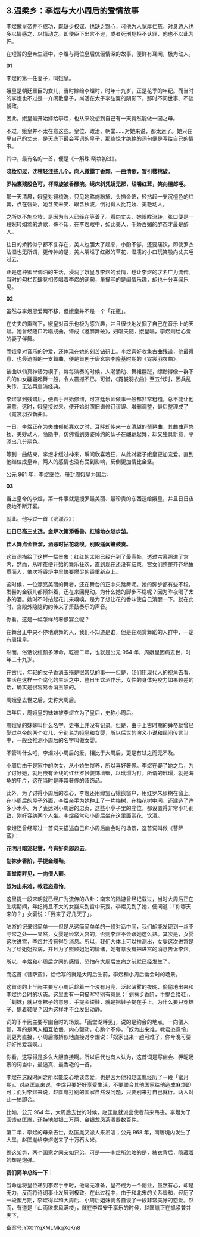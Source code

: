 ## 3.温柔乡：李煜与大小周后的爱情故事
李煜做皇帝并不成功，既缺少权谋，也缺乏野心，可他为人宽厚仁慈，对身边人也多以情感之、以情动之。即使臣下出言不逊，或者死刑犯拒不认罪，他也不以此为忤。


在短暂的皇帝生涯中，李煜与两位皇后伉俪情深的故事，便鲜有耳闻，极为动人。


**01**


李煜的第一任妻子，叫娥皇。


娥皇是朝廷重臣的女儿，当时嫁给李煜时，时年十九岁，正是花季的年纪。而当时的李煜也不过是一介闲散皇子，尚活在太子李弘翼的阴影下，那时不问世事、不谈朝政。


因此，娥皇最开始嫁给李煜，也从来没想到自己有一天竟然能做一国之母。


不过，娥皇并不太在意这些。皇位、政治、朝堂……对她来说，都太远了。她只在乎自己的丈夫，是天底下最会写词的皇子，那些惊才绝艳的词句便是写给自己的情书。


其中，最有名的一首，便是《一斛珠·晓妆初过》。


**晓妆初过，沈檀轻注些儿个。向人微露丁香颗，一曲清歌，暂引樱桃破。**


**罗袖裛残殷色可，杯深旋被香醪涴。绣床斜凭娇无那，烂嚼红茸，笑向檀郎唾。**


那一天清晨，娥皇对镜梳洗，只见她略施粉黛、头插金饰，轻拈起一支沉檀色的红膏，点在唇处，她含笑未笑、眼含秋波，倒衬得人比花娇、美艳动人。


之所以不施全妆，是因为有人已经在等着了。看向丈夫，她眼眸流转，张口便是一段婉转如莺的清歌，殊不知，在李煜眼中，如此美人，千娇百媚的醉态才最是醉人。


往日的娇矜似乎都不复存在，美人也胆大了起来，小酌不够，还要痛饮，即使罗衣沾湿也无所谓，更传神的是，美人嚼烂了红嫩的草花，湿濡的小口玩笑般向丈夫唾过去。


正是这种蜜里调油的生活，浸润了娥皇与李煜的爱情，也让李煜的才名广为流传。当时的勾栏瓦肆竞相传唱着李煜的词句，虽描写的是闺情乐趣，却也十分喜闻乐见。


**02**


虽然与李煜恩爱两不移，但娥皇并不是一个「花瓶」。


在丈夫的熏陶下，娥皇对音乐也极为感兴趣，并且很快地发掘了自己在音乐上的天赋。她曾经随口吟唱成曲，谱成《邀醉舞破》，妇唱夫随，娥皇唱，李煜则给心爱的妻子伴舞。


而娥皇对音乐的钟爱，还体现在她的刻苦钻研上。李煜喜好收集古曲残谱，他最得意、也最遗憾的一支舞曲，便是首创于唐玄宗李隆基时期的《霓裳羽衣曲》。


该曲以仙真神话为楔子，每每演奏的时候，人潮涌动、舞裙翩跹，缥缈得像一群下凡的仙女翩翩起舞一般，令人震撼不已。可惜，《霓裳羽衣曲》至五代时，因兵乱失传，无法再重演经典。


李煜拿到残谱后，便着手开始修缮，可宫廷乐师做事一般都非常粗糙，总不能让他满意，这时，娥皇接过来，便开始对照旧谱修订谬误、增删调整，最后整理成了《霓裳羽衣新曲》。


一日，李煜正在为失曲郁郁寡欢之时，耳畔却传来一支清越的琵琶曲，其曲曲声悠扬、美妙动人，隐隐中，仿佛看到身姿绰约的仙子在翩翩起舞，却又独具新意，平添出几分丽色。


等到一曲结束，李煜才缓过神来，瞬间欣喜若狂，从此对妻子娥皇更加宠爱。直到他继位成皇帝，两人的感情也没有受到影响，反倒更加情比金坚。


公元 961 年，李煜继位，册封周娥皇为国后。


**03**


当上皇帝的李煜，第一件事就是搜罗最美丽、最珍贵的东西送给娥皇，并且日日夜夜地不断开宴。


就此，他写过一首《浣溪沙》：


**红日已高三丈透，金炉次第添香兽。红锦地衣随步皱。**


**佳人舞点金钗溜，酒恶时拈花蕊嗅。别殿遥闻箫鼓奏。**


这首词描绘了这样一幅景象：红红的太阳已经升到了最高处，透过帘幕照进了宫内，然而，从昨夜便开始的舞乐狂欢，直到现在还没有结束，宫女们整整齐齐地鱼贯而入，依次将香炉中里快要燃尽的香重新点上。


这时候，一位漂亮美丽的舞者，还在舞台的正中央跳舞呢。她的脚步都有些不稳，发髻的金钗儿都倾斜着，还在来回晃动。为什么她的脚步不稳呢？因为昨夜喝了太多的酒。她时不时拈起花儿来嗅嗅，是为了想让花的香味使自己清醒一下。就在此时，宫殿外隐隐约约传来了箫鼓奏乐的声音。


你看，这是一幅怎样的奢侈宴会呢？


在舞台正中央不停地跳舞的人，我们不知道是谁，但是在观赏舞蹈的人群中，一定有周娥皇。


然而，俗话说红颜多薄命，乾德二年，也就是公元 964 年，周娥皇因病去世，时年二十九岁。


在古代，年轻的女子香消玉殒是很常见的事——但是，我们用现代人的视角去看，生活在这样一个腐化的生活之中，整日里饮酒作乐，女性的身体免疫力如果较差的话，确实是很容易香消玉殒的。


周娥皇去世之后，史称大周后。


四年后，周娥皇的妹妹被李煜立为了皇后，史称小周后。


周娥皇的妹妹叫什么名字，史书上并没有记录。但是，由于上古时期的舜帝就曾经娶过尧帝的两个女儿，分别名为娥皇和女婴，所以后世的演义小说和民间传言当中，一般会推测小周后的名字叫做女婴。


不管叫什么吧，李煜对小周后的爱，相比于大周后，更是有过之而无不及。


小周后由于是家中的次女，从小娇生惯养，所以喜好奢侈。李煜在娶了她之后，为了讨好她，就用嵌有金线的红丝罗帐装饰墙壁，以玳瑁为钉。所谓的玳瑁，就是海龟的甲片，这在当时是非常奢侈的装饰品。


此外，为了讨得小周后的欢心，李煜还用绿宝石镶嵌窗户，用红罗朱纱糊在窗上。在小周后的屋子外面，李煜亲手为她种上了一片梅树，在梅花树中间，还建造了许多小木亭。为了表达对小周后的忠贞，这些小亭子里的座位，都设置得非常小巧别致，刚好容纳两个人坐。李煜经常和小周后坐在这里面赏花、饮酒。


李煜还曾经写过一首词来描述自己和小周后幽会时的场景，这首词叫做《菩萨蛮》：


**花明月暗笼轻雾，今宵好向郎边去。**


**刬袜步香阶，手提金缕鞋。**


**画堂南畔见，一向偎人颤。**


**奴为出来难，教君恣意怜。**


这里提一段宋朝就已经广为流传的八卦：南宋的陆游曾经记载过，当时大周后正在生病期间，年纪尚且不大的女婴来到宫中玩耍。李煜见到了她，便问道：「你哪天来的？」女婴说：「我来了好几天了」。


陆游的记录很简单——但是从这简简单单的一段对话中间，我们却能发现到一丝不寻常之处——显然，女婴是经常入宫的，否则李煜不会跟她这么熟。其次是，女婴这次进宫，李煜并没有得到消息。所以，我们大体上可以推测出，女婴这次进宫是为了给姐姐探病，并且为了照顾姐姐的情绪，她有意没有把进宫的消息告诉李煜。


所以，李煜和小周后之间的感情，恐怕在大周后生病之前就已经发生了。


而这首《菩萨蛮》，恰恰写的就是大周后生前，李煜和小周后幽会时的场景。


这首词的上半阙主要写小周后趁着一个没有月亮、泛起薄雾的夜晚，偷偷地出来和李煜约会时的状态。这里面有一句描写特别有意思：「刬袜步香阶，手提金缕鞋」，「刬袜」就只穿袜子的意思，手提金缕鞋，就是把鞋子提在手上。为什么要只穿袜子、提着鞋呢？因为这样才不会发出动静。


词的下半阙主要写幽会时的场景。「画堂湖畔见」，说的是约会的地点，一向偎人颤，写的是两人相互依偎、内心颤动，心跳个不停。「奴为出来难，教君恣意怜」则更为直接，小周后撒娇似地直接对李煜说：「奴家出来一趟可难了，你今晚可要好好怜爱我啊。」


你看，这写得是多么大胆直接啊。所以后代也有人认为，这首词是写幽会、狎昵场景的词当中，最逼真、最香艳的一首。


李煜在这段时间之所以能安心地谈恋爱，也是因为他和赵匡胤经历了一段「蜜月期」。对赵匡胤来说，李煜只要好好享受生活，不要联合其他国家给他造成麻烦即可；而对李煜来说，赵匡胤打别的国家自然没问题，只要别来打自己就行。两人对此一拍即合。


比如，公元 964 年，大周后去世的时候，赵匡胤就派出使者前来吊丧。李煜为了回馈赵匡胤，还特地献银二万两、金银龙凤茶酒器数百件。


第二年，李煜的母亲去世，赵匡胤又派人来吊唁；公元 968 年，南唐境内发生了大旱，赵匡胤给李煜送来了十万石大米。


瞧这架势，两个国家之间亲如兄弟。可是——李煜所忽略的是，糖衣背后，隐藏着的却是炮弹。


**我们简单总结一下：**


当命运将皇位递到李煜手中时，他毫无准备，皇帝成为一个副业，虽然有心，却是无力，反而将诗词事业发展到极致。在此过程中，由于和北宋的关系缓和，经历了一段蜜月期，李煜得以和大周后、小周后姐妹俩各自谈了一段非常美好的恋爱。然而，有道是「山雨欲来风满楼」，就在李煜安于享乐的时候，赵匡胤正在抓紧兼并天下。


备案号:YX01YqXMLMkqXqKn8

